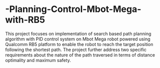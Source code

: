 # -Planning-Control-Mbot-Mega-with-RB5
This project focuses on implementation of search based path planning algorithm with PID control system on Mbot Mega robot powered using Qualcomm RB5 platform to enable the robot to reach the target position following the shortest path. The project further address two specific requirements about the nature of the path traversed in terms of distance optimality and maximum safety.
